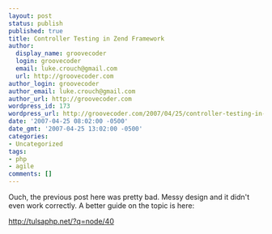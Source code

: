 ```yaml
---
layout: post
status: publish
published: true
title: Controller Testing in Zend Framework
author:
  display_name: groovecoder
  login: groovecoder
  email: luke.crouch@gmail.com
  url: http://groovecoder.com
author_login: groovecoder
author_email: luke.crouch@gmail.com
author_url: http://groovecoder.com
wordpress_id: 173
wordpress_url: http://groovecoder.com/2007/04/25/controller-testing-in-zend-framework/
date: '2007-04-25 08:02:00 -0500'
date_gmt: '2007-04-25 13:02:00 -0500'
categories:
- Uncategorized
tags:
- php
- agile
comments: []
---
```

<p>Ouch, the previous post here was pretty bad. Messy design and it didn't even work correctly. A better guide on the topic is here:</p>
<p><a href="http://tulsaphp.net/?q=node/40">http://tulsaphp.net/?q=node/40</a></p>
